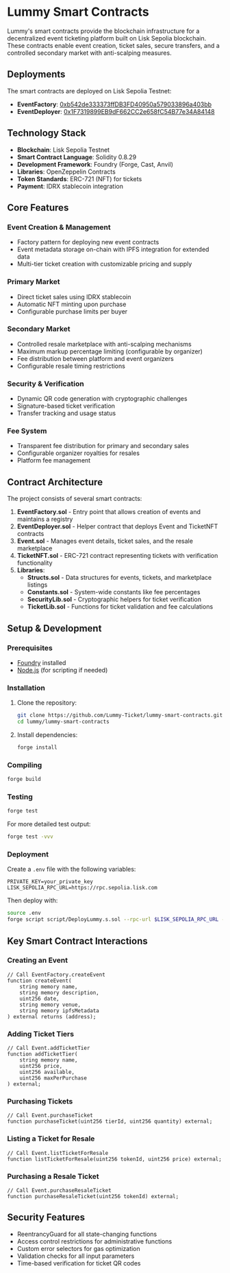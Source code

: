 # Lummy Smart Contracts

Lummy's smart contracts provide the blockchain infrastructure for a decentralized event ticketing platform built on Lisk Sepolia blockchain. These contracts enable event creation, ticket sales, secure transfers, and a controlled secondary market with anti-scalping measures.

## Deployments

The smart contracts are deployed on Lisk Sepolia Testnet:

- **EventFactory**: [0xb542de333373ffDB3FD40950a579033896a403bb](https://sepolia-blockscout.lisk.com/address/0xb542de333373ffDB3FD40950a579033896a403bb)
- **EventDeployer**: [0x1F7319899EB9dF662CC2e658fC54B77e34A84148](https://sepolia-blockscout.lisk.com/address/0x1F7319899EB9dF662CC2e658fC54B77e34A84148)

## Technology Stack

- **Blockchain**: Lisk Sepolia Testnet
- **Smart Contract Language**: Solidity 0.8.29
- **Development Framework**: Foundry (Forge, Cast, Anvil)
- **Libraries**: OpenZeppelin Contracts
- **Token Standards**: ERC-721 (NFT) for tickets
- **Payment**: IDRX stablecoin integration

## Core Features

### Event Creation & Management
- Factory pattern for deploying new event contracts
- Event metadata storage on-chain with IPFS integration for extended data
- Multi-tier ticket creation with customizable pricing and supply

### Primary Market
- Direct ticket sales using IDRX stablecoin
- Automatic NFT minting upon purchase
- Configurable purchase limits per buyer

### Secondary Market
- Controlled resale marketplace with anti-scalping mechanisms
- Maximum markup percentage limiting (configurable by organizer)
- Fee distribution between platform and event organizers
- Configurable resale timing restrictions

### Security & Verification
- Dynamic QR code generation with cryptographic challenges
- Signature-based ticket verification
- Transfer tracking and usage status

### Fee System
- Transparent fee distribution for primary and secondary sales
- Configurable organizer royalties for resales
- Platform fee management

## Contract Architecture

The project consists of several smart contracts:

1. **EventFactory.sol** - Entry point that allows creation of events and maintains a registry
2. **EventDeployer.sol** - Helper contract that deploys Event and TicketNFT contracts
3. **Event.sol** - Manages event details, ticket sales, and the resale marketplace
4. **TicketNFT.sol** - ERC-721 contract representing tickets with verification functionality
5. **Libraries**:
   - **Structs.sol** - Data structures for events, tickets, and marketplace listings
   - **Constants.sol** - System-wide constants like fee percentages
   - **SecurityLib.sol** - Cryptographic helpers for ticket verification
   - **TicketLib.sol** - Functions for ticket validation and fee calculations

## Setup & Development

### Prerequisites
- [Foundry](https://book.getfoundry.sh/getting-started/installation) installed
- [Node.js](https://nodejs.org/) (for scripting if needed)

### Installation

1. Clone the repository:
   ```bash
   git clone https://github.com/Lummy-Ticket/lummy-smart-contracts.git
   cd lummy/lummy-smart-contracts
   ```

2. Install dependencies:
   ```bash
   forge install
   ```

### Compiling

```bash
forge build
```

### Testing

```bash
forge test
```

For more detailed test output:
```bash
forge test -vvv
```

### Deployment

Create a `.env` file with the following variables:
```
PRIVATE_KEY=your_private_key
LISK_SEPOLIA_RPC_URL=https://rpc.sepolia.lisk.com
```

Then deploy with:
```bash
source .env
forge script script/DeployLummy.s.sol --rpc-url $LISK_SEPOLIA_RPC_URL --broadcast
```

## Key Smart Contract Interactions

### Creating an Event
```solidity
// Call EventFactory.createEvent
function createEvent(
    string memory name,
    string memory description,
    uint256 date,
    string memory venue,
    string memory ipfsMetadata
) external returns (address);
```

### Adding Ticket Tiers
```solidity
// Call Event.addTicketTier
function addTicketTier(
    string memory name,
    uint256 price,
    uint256 available,
    uint256 maxPerPurchase
) external;
```

### Purchasing Tickets
```solidity
// Call Event.purchaseTicket
function purchaseTicket(uint256 tierId, uint256 quantity) external;
```

### Listing a Ticket for Resale
```solidity
// Call Event.listTicketForResale
function listTicketForResale(uint256 tokenId, uint256 price) external;
```

### Purchasing a Resale Ticket
```solidity
// Call Event.purchaseResaleTicket
function purchaseResaleTicket(uint256 tokenId) external;
```

## Security Features

- ReentrancyGuard for all state-changing functions
- Access control restrictions for administrative functions
- Custom error selectors for gas optimization
- Validation checks for all input parameters
- Time-based verification for ticket QR codes